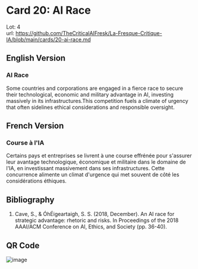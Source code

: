 # Card 20: AI Race

Lot: 4  
url: https://github.com/TheCriticalAIFresk/La-Fresque-Critique-IA/blob/main/cards/20-ai-race.md

## English Version

### AI Race

Some countries and corporations are engaged in a fierce race to secure their technological, economic and military advantage in AI, investing massively in its infrastructures.This competition fuels a climate of urgency that often sidelines ethical considerations and responsible oversight.

## French Version

### Course à l'IA

Certains pays et entreprises se livrent à une course effrénée pour s'assurer leur avantage technologique, économique et militaire dans le domaine de l'IA, en investissant massivement dans ses infrastructures. Cette concurrence alimente un climat d'urgence qui met souvent de côté les considérations éthiques.

## Bibliography

1. Cave, S., & ÓhÉigeartaigh, S. S. (2018, December). An AI race for strategic advantage: rhetoric and risks. In Proceedings of the 2018 AAAI/ACM Conference on AI, Ethics, and Society (pp. 36-40).

## QR Code

![image](https://github.com/user-attachments/assets/57d26820-38ab-49fe-b541-e8fbfab60d35)
